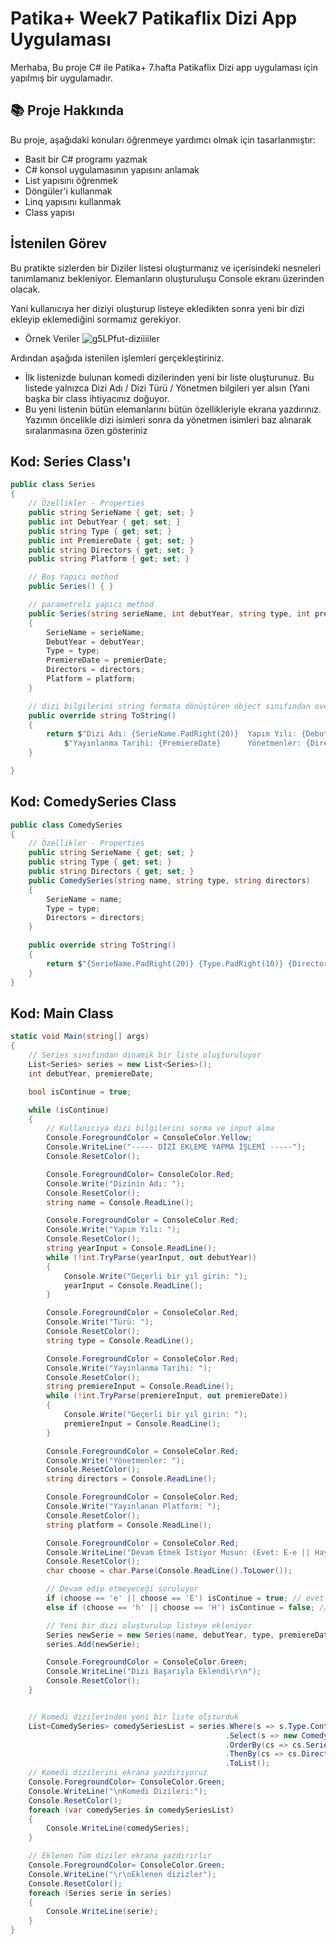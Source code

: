 # Patika+ Week7 Patikaflix Dizi App Uygulaması
Merhaba,
Bu proje C# ile Patika+ 7.hafta Patikaflix Dizi app uygulaması için yapılmış bir uygulamadır.

## 📚 Proje Hakkında
Bu proje, aşağıdaki konuları öğrenmeye yardımcı olmak için tasarlanmıştır:
- Basit bir C# programı yazmak
- C# konsol uygulamasının yapısını anlamak
- List yapısını öğrenmek
- Döngüler'i kullanmak
- Linq yapısını kullanmak
- Class yapısı


## İstenilen Görev
Bu pratikte sizlerden bir Diziler listesi oluşturmanız ve içerisindeki nesneleri tanımlamanız bekleniyor. Elemanların oluşturuluşu Console ekranı üzerinden olacak.

Yani kullanıcıya her diziyi oluşturup listeye ekledikten sonra yeni bir dizi ekleyip eklemediğini sormamız gerekiyor.

- Örnek Veriler
![g5LPfut-diziiiiler](https://github.com/user-attachments/assets/0917478b-c004-47a1-beb9-eb14894ef0ec)

Ardından aşağıda istenilen işlemleri gerçekleştiriniz.
- İlk listenizde bulunan komedi dizilerinden yeni bir liste oluşturunuz. Bu listede yalnızca Dizi Adı / Dizi Türü / Yönetmen bilgileri yer alsın (Yani başka bir class ihtiyacınız doğuyor.
- Bu yeni listenin bütün elemanlarını bütün özellikleriyle ekrana yazdırınız. Yazımın öncelikle dizi isimleri sonra da yönetmen isimleri baz alınarak sıralanmasına özen gösteriniz
    


## Kod: Series Class'ı
```csharp
public class Series
{
    // Özellikler - Properties
    public string SerieName { get; set; }
    public int DebutYear { get; set; }
    public string Type { get; set; }
    public int PremiereDate { get; set; }
    public string Directors { get; set; }
    public string Platform { get; set; }

    // Boş Yapıcı method
    public Series() { }

    // parametreli yapıcı method
    public Series(string serieName, int debutYear, string type, int premierDate, string directors, string platform)
    {
        SerieName = serieName;
        DebutYear = debutYear;
        Type = type;
        PremiereDate = premierDate;
        Directors = directors;
        Platform = platform;
    }

    // dizi bilgilerini string formata dönüştüren object sınıfından override edilen ToString methodu
    public override string ToString()
    {
        return $"Dizi Adı: {SerieName.PadRight(20)}  Yapım Yılı: {DebutYear}     Türü: {Type.PadRight(10)} " +
            $"Yayınlanma Tarihi: {PremiereDate}      Yönetmenler: {Directors.PadRight(10)} Platform: {Platform}  ";
    }

}
```

## Kod: ComedySeries Class

```csharp
public class ComedySeries 
{
    // Özellikler - Properties
    public string SerieName { get; set; }
    public string Type { get; set; }
    public string Directors { get; set; }
    public ComedySeries(string name, string type, string directors)
    {
        SerieName = name;
        Type = type;
        Directors = directors;
    }

    public override string ToString()
    {
        return $"{SerieName.PadRight(20)} {Type.PadRight(10)} {Directors}";
    }
}
```

## Kod: Main Class

```csharp
static void Main(string[] args)
{
    // Series sınıfından dinamik bir liste oluşturuluyor
    List<Series> series = new List<Series>();
    int debutYear, premiereDate;

    bool isContinue = true;

    while (isContinue)
    {
        // Kullanıcıya dizi bilgilerini sorma ve input alma
        Console.ForegroundColor = ConsoleColor.Yellow;
        Console.WriteLine("----- DİZİ EKLEME YAPMA İŞLEMİ -----");
        Console.ResetColor();

        Console.ForegroundColor= ConsoleColor.Red;
        Console.Write("Dizinin Adı: ");
        Console.ResetColor();
        string name = Console.ReadLine();

        Console.ForegroundColor = ConsoleColor.Red;
        Console.Write("Yapım Yılı: ");
        Console.ResetColor();
        string yearInput = Console.ReadLine();
        while (!int.TryParse(yearInput, out debutYear))
        {
            Console.Write("Geçerli bir yıl girin: ");
            yearInput = Console.ReadLine();
        }

        Console.ForegroundColor = ConsoleColor.Red;
        Console.Write("Türü: ");
        Console.ResetColor();
        string type = Console.ReadLine();

        Console.ForegroundColor = ConsoleColor.Red;
        Console.Write("Yayınlanma Tarihi: ");
        Console.ResetColor();
        string premiereInput = Console.ReadLine();
        while (!int.TryParse(premiereInput, out premiereDate))
        {
            Console.Write("Geçerli bir yıl girin: ");
            premiereInput = Console.ReadLine();
        }

        Console.ForegroundColor = ConsoleColor.Red;
        Console.Write("Yönetmenler: ");
        Console.ResetColor();
        string directors = Console.ReadLine();

        Console.ForegroundColor = ConsoleColor.Red;
        Console.Write("Yayınlanan Platform: ");
        Console.ResetColor();
        string platform = Console.ReadLine();

        Console.ForegroundColor = ConsoleColor.Red;
        Console.WriteLine("Devam Etmek İstiyor Musun: (Evet: E-e || Hayır: H-h)");
        Console.ResetColor();
        char choose = char.Parse(Console.ReadLine().ToLower());

        // Devam edip etmeyeceği soruluyor
        if (choose == 'e' || choose == 'E') isContinue = true; // evet derse yeni dizi eklemek için döngü başına döner
        else if (choose == 'h' || choose == 'H') isContinue = false; // hayır derse döngü biter

        // Yeni bir dizi oluşturulup listeye ekleniyor
        Series newSerie = new Series(name, debutYear, type, premiereDate, directors, platform);
        series.Add(newSerie);

        Console.ForegroundColor = ConsoleColor.Green;
        Console.WriteLine("Dizi Başarıyla Eklendi\r\n");
        Console.ResetColor();
    }


    // Komedi dizilerinden yeni bir liste olşturduk
    List<ComedySeries> comedySeriesList = series.Where(s => s.Type.Contains("Komedi"))
                                                .Select(s => new ComedySeries(s.SerieName, s.Type, s.Directors))
                                                .OrderBy(cs => cs.SerieName)
                                                .ThenBy(cs => cs.Directors)
                                                .ToList();
    // Komedi dizilerini ekrana yazdırıyoruz
    Console.ForegroundColor= ConsoleColor.Green;
    Console.WriteLine("\nKomedi Dizileri:");
    Console.ResetColor();
    foreach (var comedySeries in comedySeriesList)
    {
        Console.WriteLine(comedySeries);
    }

    // Eklenen Tüm diziler ekrana yazdırırlır
    Console.ForegroundColor= ConsoleColor.Green;
    Console.WriteLine("\r\nEklenen dizizler");
    Console.ResetColor();
    foreach (Series serie in series)
    {
        Console.WriteLine(serie);
    }
}
```





